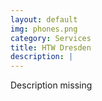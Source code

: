 ```yaml
---
layout: default
img: phones.png
category: Services
title: HTW Dresden
description: |
---
```

Description missing